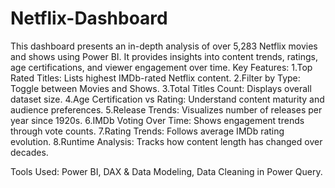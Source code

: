 # Netflix-Dashboard
This dashboard presents an in-depth analysis of over 5,283 Netflix movies and shows using Power BI. It provides insights into content trends, ratings, age certifications, and viewer engagement over time.
Key Features:
1.Top Rated Titles: Lists highest IMDb-rated Netflix content.
2.Filter by Type: Toggle between Movies and Shows.
3.Total Titles Count: Displays overall dataset size.
4.Age Certification vs Rating: Understand content maturity and audience preferences.
5.Release Trends: Visualizes number of releases per year since 1920s.
6.IMDb Voting Over Time: Shows engagement trends through vote counts.
7.Rating Trends: Follows average IMDb rating evolution.
8.Runtime Analysis: Tracks how content length has changed over decades.

 Tools Used: Power BI, DAX & Data Modeling, Data Cleaning in Power Query.
